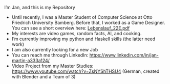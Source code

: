 <!--- - 👋 Hi, I’m @UB-JM
- 👀 I’m interested in ...
- 🌱 I’m currently learning ...
- 💞️ I’m looking to collaborate on ...
- 📫 How to reach me ... --->

I’m Jan, and this is my Repository
- Until recently, I was a Master Student of Computer Science at Otto Friedrich University Bamberg. Before that, I worked as a Game Designer.
You can see a short overview here: [Lebenslauf_22E.pdf](https://github.com/UB-JM/UB-JM/files/8134429/Lebenslauf_22E.pdf)
- My interests are video games, random facts, AI, and cooking. 
- I’m currently improving my python and Haskell skills (the latter need work)
- I am also currently looking for a new Job 
- You can reach me through LinkedIn: https://www.linkedin.com/in/jan-martin-a333a124/
- Video Project from my Master Studies: https://www.youtube.com/watch?v=ZsNYShTHSU4 (German, created with Blender and a Team of 3)

<!---
UB-JM/UB-JM is a ✨ special ✨ repository because its `README.md` (this file) appears on your GitHub profile.
You can click the Preview link to take a look at your changes.
--->

